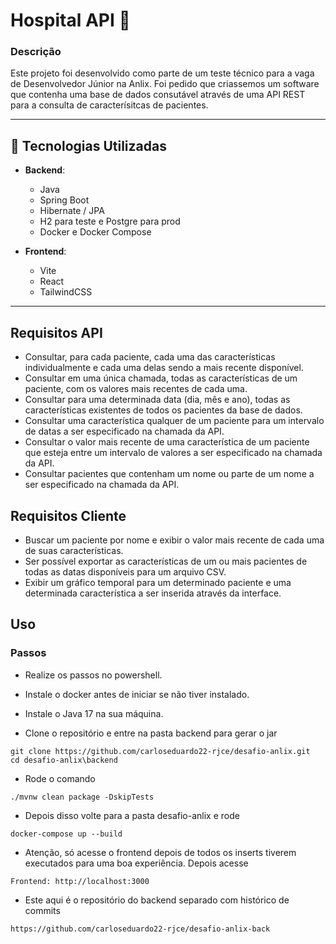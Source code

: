 # Hospital API 🏥

### Descrição
Este projeto foi desenvolvido como parte de um teste técnico para a vaga de Desenvolvedor Júnior na Anlix. Foi pedido que criassemos um software que contenha uma base de dados consutável através de uma API REST para a consulta de caracterísitcas de pacientes.

---

## 🚀 Tecnologias Utilizadas

- **Backend**:
  - Java
  - Spring Boot
  - Hibernate / JPA
  - H2 para teste e Postgre para prod
  - Docker e Docker Compose

- **Frontend**:
  - Vite
  - React
  - TailwindCSS

---

## Requisitos API

- Consultar, para cada paciente, cada uma das características individualmente e cada uma delas sendo a mais recente disponível.
- Consultar em uma única chamada, todas as características de um paciente, com os valores mais recentes de cada uma.
- Consultar para uma determinada data (dia, mês e ano), todas as características existentes de todos os pacientes da base de dados.
- Consultar uma característica qualquer de um paciente para um intervalo de datas a ser especificado na chamada da API.
- Consultar o valor mais recente de uma característica de um paciente que esteja entre um intervalo de valores a ser especificado na chamada da API.
- Consultar pacientes que contenham um nome ou parte de um nome a ser especificado na chamada da API.

## Requisitos Cliente

- Buscar um paciente por nome e exibir o valor mais recente de cada uma de suas características.
- Ser possível exportar as características de um ou mais pacientes de todas as datas disponíveis para um arquivo CSV.
- Exibir um gráfico temporal para um determinado paciente e uma determinada característica a ser inserida através da interface.

## Uso

### Passos

- Realize os passos no powershell.
- Instale o docker antes de iniciar se não tiver instalado.
- Instale o Java 17 na sua máquina.

- Clone o repositório e entre na pasta backend para gerar o jar

```
git clone https://github.com/carloseduardo22-rjce/desafio-anlix.git
cd desafio-anlix\backend
```
- Rode o comando

```
./mvnw clean package -DskipTests
```

- Depois disso volte para a pasta desafio-anlix e rode
  
```
docker-compose up --build
```

- Atenção, só acesse o frontend depois de todos os inserts tiverem executados para uma boa experiência. Depois acesse

```
Frontend: http://localhost:3000
```

- Este aqui é o repositório do backend separado com histórico de commits
```
https://github.com/carloseduardo22-rjce/desafio-anlix-back
```
